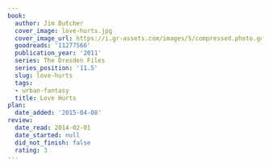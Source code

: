 ```yaml
---
book:
  author: Jim Butcher
  cover_image: love-hurts.jpg
  cover_image_url: https://i.gr-assets.com/images/S/compressed.photo.goodreads.com/books/1328333990l/11277566.jpg
  goodreads: '11277566'
  publication_year: '2011'
  series: The Dresden Files
  series_position: '11.5'
  slug: love-hurts
  tags:
  - urban-fantasy
  title: Love Hurts
plan:
  date_added: '2015-04-08'
review:
  date_read: 2014-02-01
  date_started: null
  did_not_finish: false
  rating: 3
---
```

